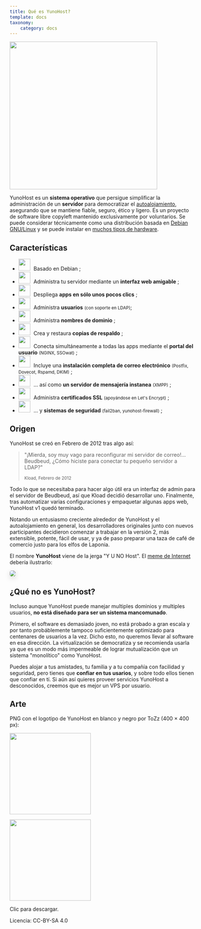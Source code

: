 ```yaml
---
title: Qué es YunoHost?
template: docs
taxonomy:
    category: docs
---
```


<img src="/images/YunoHost_logo_vertical.png" width=400>

YunoHost es un **sistema operativo** que persigue simplificar la administración de un **servidor** para democratizar el [autoalojamiento](selfhosting), asegurando que se mantiene fiable, seguro, ético y ligero. Es un proyecto de software libre copyleft mantenido exclusivamente por voluntarios. Se puede considerar técnicamente como una distribución basada en [Debian GNU/Linux](https://debian.org) y se puede instalar en [muchos tipos de hardware](install).

## Características

- <img src="/images/icon-debian.png" width=32 style="margin-right:5px"> Basado en Debian ;
- <img src="/images/icon-tools.png" width=32 style="margin-right:5px" width=64> Administra tu servidor mediante un **interfaz web amigable** ;
- <img src="/images/icon-package.png" width=32 style="margin-right:5px"> Despliega **apps en sólo unos pocos clics** ;
- <img src="/images/icon-users.png" width=32 style="margin-right:5px"> Administra **usuarios** <small>(con soporte en LDAP)</small>;
- <img src="/images/icon-globe.png" width=32 style="margin-right:5px"> Administra **nombres de dominio** ;
- <img src="/images/icon-medic.png" width=32 style="margin-right:5px"> Crea y restaura **copias de respaldo** ;
- <img src="/images/icon-door.png" width=32 style="margin-right:5px"> Conecta simultáneamente a todas las apps mediante el **portal del usuario** <small>(NGINX, SSOwat)</small> ;
- <img src="/images/icon-mail.png" width=32 style="margin-right:5px"> Incluye una **instalación completa de correo electrónico** <small>(Postfix, Dovecot, Rspamd, DKIM)</small> ;
- <img src="/images/icon-messaging.png" width=32 style="margin-right:5px"> … así como **un servidor de mensajería instanea** <small>(XMPP)</small> ;
- <img src="/images/icon-lock.png" width=32 style="margin-right:5px"> Administra **certificados SSL** <small>(apoyándose en Let's Encrypt)</small> ;
- <img src="/images/icon-shield.png" width=32 style="margin-right:5px"> … y **sistemas de seguridad** <small>(fail2ban, yunohost-firewall)</small> ;

## Origen

YunoHost se creó en Febrero de 2012 tras algo así:

 <blockquote><p>"¡Mierda, soy muy vago para reconfigurar mi servidor de correo!… Beudbeud, ¿Cómo  hiciste para conectar tu pequeño servidor a LDAP?"</p>
<small>Kload, Febrero de 2012</small></blockquote>

Todo lo que se necesitaba para hacer algo útil era un interfaz de admin para el servidor de Beudbeud, así que Kload decidió desarrollar uno. Finalmente, tras automatizar varias configuraciones y empaquetar algunas apps web, YunoHost v1 quedó terminado.

Notando un entusiasmo creciente alrededor de YunoHost y el autoalojamiento en general, los desarrolladores originales junto con nuevos participantes decidieron comenzar a trabajar en la versión 2, más extensible, potente, fácil de usar, y ya de paso preparar una taza de café de comercio justo para los elfos de Laponia.

El nombre **YunoHost** viene de la jerga "Y U NO Host". El [meme de Internet ](https://en.wikipedia.org/wiki/Internet_meme) debería ilustrarlo:
<div class="text-center"><img style="border-radius: 5px; box-shadow: 0 5px 15px rgba(0,0,0,0.15);" src="/images/dude_yunohost.jpg"></div>

## ¿Qué no es YunoHost?

Incluso aunque YunoHost puede manejar multiples dominios y multiples usuarios, **no está diseñado para ser un sistema mancomunado**.

Primero, el software es demasiado joven, no está probado a gran escala y por tanto probáblemente tampoco suficientemente optimizado para centenares de usuarios a la vez. Dicho esto, no queremos llevar al software en esa dirección. La virtualización se democratiza y se recomienda usarla ya que es un modo más impermeable de lograr mutualización que un sistema "monolítico" como YunoHost.

Puedes alojar a tus amistades, tu familia y a tu compañía con facilidad y seguridad, pero tienes que **confiar en tus usarios**, y sobre todo ellos tienen que confiar en tí. Si aún así quieres proveer servicios YunoHost a desconocidos, creemos que es mejor un VPS por usuario.

## Arte

PNG con el logotipo de YunoHost en blanco y negro por ToZz (400 × 400 px):

<a href="/images/ynh_logo_black_300dpi.png"><img src="/images/ynh_logo_black_300dpi.png" width=220></a>

<a href="/images/ynh_logo_white_300dpi.png"><img src="/images/ynh_logo_white_300dpi.png" width=220></a>

Clic para descargar.

Licencia: CC-BY-SA 4.0
